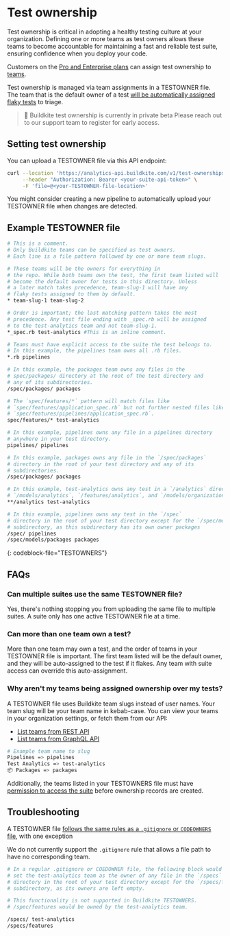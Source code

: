 # Test ownership

Test ownership is critical in adopting a healthy testing culture at your organization. Defining one or more teams as test owners allows these teams to become accountable for maintaining a fast and reliable test suite, ensuring confidence when you deploy your code.

Customers on the [Pro and Enterprise plans](https://buildkite.com/pricing) can assign test ownership to [teams](/docs/test-analytics/permissions#manage-teams-and-permissions).

Test ownership is managed via team assignments in a TESTOWNER file. The team that is the default owner of a test [will be automatically assigned flaky tests](/docs/test-analytics/flaky-test-assignment) to triage.

> 🚧 Buildkite test ownership is currently in private beta
> Please reach out to our support team to register for early access.

## Setting test ownership

You can upload a TESTOWNER file via this API endpoint:

```bash
curl --location 'https://analytics-api.buildkite.com/v1/test-ownerships' \
     --header "Authorization: Bearer <your-suite-api-token>" \
     -F 'file=@<your-TESTOWNER-file-location>'
```
You might consider creating a new pipeline to automatically upload your TESTOWNER file when changes are detected.

## Example TESTOWNER file

```bash
# This is a comment.
# Only Buildkite teams can be specified as test owners.
# Each line is a file pattern followed by one or more team slugs.

# These teams will be the owners for everything in
# the repo. While both teams own the test, the first team listed will
# become the default owner for tests in this directory. Unless
# a later match takes precedence, team-slug-1 will have any
# flaky tests assigned to them by default.
* team-slug-1 team-slug-2

# Order is important; the last matching pattern takes the most
# precedence. Any test file ending with _spec.rb will be assigned
# to the test-analytics team and not team-slug-1.
*_spec.rb test-analytics #This is an inline comment.

# Teams must have explicit access to the suite the test belongs to.
# In this example, the pipelines team owns all .rb files.
*.rb pipelines

# In this example, the packages team owns any files in the
# spec/packages/ directory at the root of the test directory and
# any of its subdirectories.
/spec/packages/ packages

# The `spec/features/*` pattern will match files like
# `spec/features/application_spec.rb` but not further nested files like
# `spec/features/pipelines/application_spec.rb`.
spec/features/* test-analytics

# In this example, pipelines owns any file in a pipelines directory
# anywhere in your test directory.
pipelines/ pipelines

# In this example, packages owns any file in the `/spec/packages`
# directory in the root of your test directory and any of its
# subdirectories.
/spec/packages/ packages

# In this example, test-analytics owns any test in a `/analytics` directory such as
# `/models/analytics`, `/features/analytics`, and `/models/organizations/analytics`. # Any tests in an `/analytics` directory will belong to team test-analytics.
**/analytics test-analytics

# In this example, pipelines owns any test in the `/spec`
# directory in the root of your test directory except for the `/spec/models/packages`
# subdirectory, as this subdirectory has its own owner packages
/spec/ pipelines
/spec/models/packages packages
```
{: codeblock-file="TESTOWNERS"}

## FAQs

### Can multiple suites use the same TESTOWNER file?

Yes, there's nothing stopping you from uploading the same file to multiple suites. A suite only has one active TESTOWNER file at a time.

### Can more than one team own a test?

More than one team may own a test, and the order of teams in your TESTOWNER file is important. The first team listed will be the default owner, and they will be auto-assigned to the test if it flakes. Any team with suite access can override this auto-assignment.

### Why aren't my teams being assigned ownership over my tests?

A TESTOWNER file uses Buildkite team slugs instead of user names. Your team slug will be your team name in kebab-case. You can view your teams in your organization settings, or fetch them from our API:

- [List teams from REST API](/docs/apis/rest_api/teams)
- [List teams from GraphQL API](/docs/apis/graphql/schemas/object/team)

```bash
# Example team name to slug
Pipelines => pipelines
Test Analytics => test-analytics
📦 Packages => packages
```

Additionally, the teams listed in your TESTOWNERS file must have [permission to access the suite](/docs/test-analytics/permissions#manage-teams-and-permissions-test-suite-level-permissions) before ownership records are created.

## Troubleshooting

A TESTOWNER file [follows the same rules as a `.gitignore` or `CODEOWNERS` file](https://docs.github.com/en/repositories/managing-your-repositorys-settings-and-features/customizing-your-repository/about-code-owners#example-of-a-codeowners-file), with one exception

We do not currently support the `.gitignore` rule that allows a file path to have no corresponding team.

```bash
# In a regular .gitignore or COEDOWNER file, the following block would
# set the test-analytics team as the owner of any file in the `/specs`
# directory in the root of your test directory except for the `/specs/features`
# subdirectory, as its owners are left empty.

# This functionality is not supported in Buildkite TESTOWNERS.
# /spec/features would be owned by the test-analytics team.

/specs/ test-analytics
/specs/features
```
